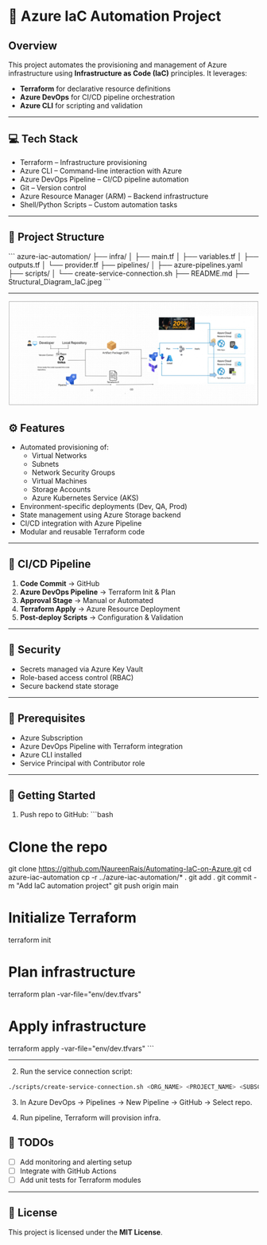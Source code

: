 # 🚀 Azure IaC Automation Project

## Overview

This project automates the provisioning and management of Azure infrastructure using **Infrastructure as Code (IaC)** principles. It leverages:

- **Terraform** for declarative resource definitions  
- **Azure DevOps** for CI/CD pipeline orchestration  
- **Azure CLI** for scripting and validation  

---

## 💻 Tech Stack

- Terraform – Infrastructure provisioning  
- Azure CLI – Command-line interaction with Azure  
- Azure DevOps Pipeline – CI/CD pipeline automation  
- Git – Version control  
- Azure Resource Manager (ARM) – Backend infrastructure  
- Shell/Python Scripts – Custom automation tasks  

---

## 📁 Project Structure

\`\`\`
azure-iac-automation/
├── infra/
│   ├── main.tf
│   ├── variables.tf
│   ├── outputs.tf
│   └── provider.tf
├── pipelines/
│   ├── azure-pipelines.yaml
├── scripts/
│   └── create-service-connection.sh
├── README.md
├── Structural_Diagram_IaC.jpeg
\`\`\`

---

![Architecture Diagram](Structural_Diagram_IaC.jpg)

## ⚙️ Features

- Automated provisioning of:
  - Virtual Networks
  - Subnets
  - Network Security Groups
  - Virtual Machines
  - Storage Accounts
  - Azure Kubernetes Service (AKS)
- Environment-specific deployments (Dev, QA, Prod)
- State management using Azure Storage backend
- CI/CD integration with Azure Pipeline
- Modular and reusable Terraform code

---

## 🚦 CI/CD Pipeline

1. **Code Commit** → GitHub  
2. **Azure DevOps Pipeline** → Terraform Init & Plan  
3. **Approval Stage** → Manual or Automated  
4. **Terraform Apply** → Azure Resource Deployment  
5. **Post-deploy Scripts** → Configuration & Validation  

---

## 🔐 Security

- Secrets managed via Azure Key Vault  
- Role-based access control (RBAC)  
- Secure backend state storage  

---

## 📝 Prerequisites

- Azure Subscription  
- Azure DevOps Pipeline with Terraform integration  
- Azure CLI installed  
- Service Principal with Contributor role  

---

## 🚀 Getting Started

1. Push repo to GitHub:
\`\`\`bash
# Clone the repo
git clone https://github.com/NaureenRais/Automating-IaC-on-Azure.git
cd azure-iac-automation
cp -r ../azure-iac-automation/* .
git add .
git commit -m "Add IaC automation project"
git push origin main

# Initialize Terraform
terraform init

# Plan infrastructure
terraform plan -var-file="env/dev.tfvars"

# Apply infrastructure
terraform apply -var-file="env/dev.tfvars"
\`\`\`

---

2. Run the service connection script:
```bash
./scripts/create-service-connection.sh <ORG_NAME> <PROJECT_NAME> <SUBSCRIPTION_ID> <SUBSCRIPTION_NAME> <TENANT_ID> <APP_ID> <APP_SECRET>
```

3. In Azure DevOps → Pipelines → New Pipeline → GitHub → Select repo.

4. Run pipeline, Terraform will provision infra.


## 📌 TODOs

- [ ] Add monitoring and alerting setup  
- [ ] Integrate with GitHub Actions  
- [ ] Add unit tests for Terraform modules  

---

## 📄 License

This project is licensed under the **MIT License**.


